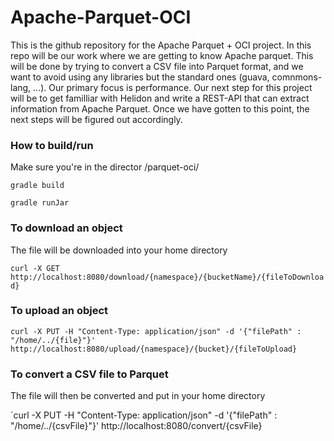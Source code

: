 # Apache-Parquet-OCI

This is the github repository for the Apache Parquet + OCI project. In this repo will be our work where we are getting to know Apache parquet. This will be done by trying to convert a CSV file into Parquet format, and we want to avoid using any libraries but the standard ones (guava, comnmons-lang, ...). Our primary focus is performance. Our next step for this project will be to get familliar with Helidon and write a REST-API that can extract information from Apache Parquet. Once we have gotten to this point, the next steps will be figured out accordingly. 

### How to build/run
Make sure you're in the director /parquet-oci/

`gradle build` 

`gradle runJar`

### To download an object
The file will be downloaded into your home directory

`curl -X GET http://localhost:8080/download/{namespace}/{bucketName}/{fileToDownload}`

### To upload an object
`curl -X PUT -H "Content-Type: application/json" -d '{"filePath" : "/home/../{file}"}' http://localhost:8080/upload/{namespace}/{bucket}/{fileToUpload}`

### To convert a CSV file to Parquet

The file will then be converted and put in your home directory

`curl -X PUT -H "Content-Type: application/json" -d '{"filePath" : "/home/../{csvFile}"}' http://localhost:8080/convert/{csvFile}
